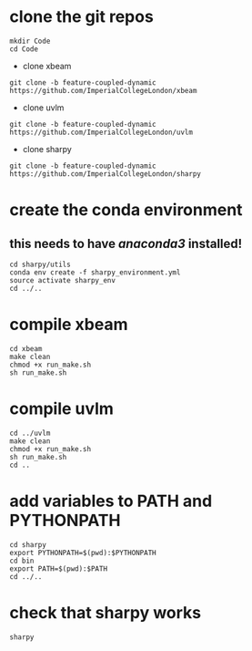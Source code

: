 # clone the git repos
```
mkdir Code
cd Code
```

* clone xbeam
```
git clone -b feature-coupled-dynamic https://github.com/ImperialCollegeLondon/xbeam
```

* clone uvlm
```
git clone -b feature-coupled-dynamic https://github.com/ImperialCollegeLondon/uvlm
```

* clone sharpy
```
git clone -b feature-coupled-dynamic https://github.com/ImperialCollegeLondon/sharpy
```

# create the conda environment
## this needs to have *anaconda3* installed!
```
cd sharpy/utils
conda env create -f sharpy_environment.yml
source activate sharpy_env
cd ../..
```

# compile xbeam
```
cd xbeam
make clean
chmod +x run_make.sh
sh run_make.sh
```

# compile uvlm
```
cd ../uvlm
make clean
chmod +x run_make.sh
sh run_make.sh
cd ..
```

# add variables to PATH and PYTHONPATH
```
cd sharpy
export PYTHONPATH=$(pwd):$PYTHONPATH
cd bin
export PATH=$(pwd):$PATH
cd ../..
```

# check that sharpy works
```
sharpy
```

